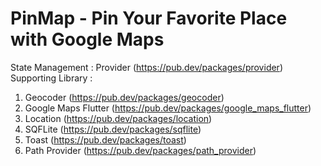 # PinMap - Pin Your Favorite Place with Google Maps
State Management : Provider (https://pub.dev/packages/provider)
<br>
Supporting Library : 
1. Geocoder (https://pub.dev/packages/geocoder)
2. Google Maps Flutter (https://pub.dev/packages/google_maps_flutter)
3. Location (https://pub.dev/packages/location)
4. SQFLite (https://pub.dev/packages/sqflite)
5. Toast (https://pub.dev/packages/toast)
6. Path Provider (https://pub.dev/packages/path_provider)
